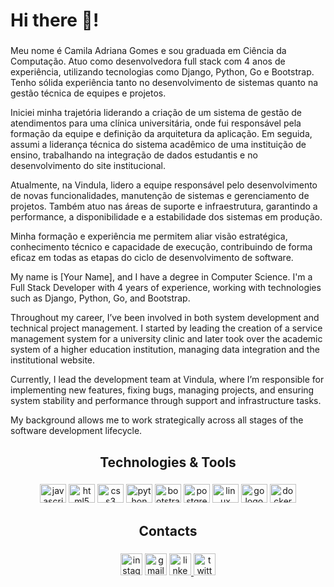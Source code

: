 <h1 align="left">Hi there 👋!</h1>

###

<p align="left">
  Meu nome é Camila Adriana Gomes e sou graduada em Ciência da Computação. Atuo como desenvolvedora full stack com 4 anos de experiência, utilizando tecnologias como Django, Python, Go e Bootstrap. Tenho sólida experiência tanto no desenvolvimento de sistemas quanto na gestão técnica de equipes e projetos.

  Iniciei minha trajetória liderando a criação de um sistema de gestão de atendimentos para uma clínica universitária, onde fui responsável pela formação da equipe e definição da arquitetura da aplicação. Em seguida, assumi a liderança técnica do sistema acadêmico de uma instituição de ensino, trabalhando na integração de dados estudantis e no desenvolvimento do site institucional.

  Atualmente, na Vindula, lidero a equipe responsável pelo desenvolvimento de novas funcionalidades, manutenção de sistemas e gerenciamento de projetos. Também atuo nas áreas de suporte e infraestrutura, garantindo a performance, a disponibilidade e a estabilidade dos sistemas em produção.

  Minha formação e experiência me permitem aliar visão estratégica, conhecimento técnico e capacidade de execução, contribuindo de forma eficaz em todas as etapas do ciclo de desenvolvimento de software.
</p>

<p align="left">
  My name is [Your Name], and I have a degree in Computer Science. I'm a Full Stack Developer with 4 years of experience, working with technologies such as Django, Python, Go, and Bootstrap.

  Throughout my career, I’ve been involved in both system development and technical project management. I started by leading the creation of a service management system for a university clinic and later took over the academic system of a higher education institution, managing data integration and the institutional website.

  Currently, I lead the development team at Vindula, where I’m responsible for implementing new features, fixing bugs, managing projects, and ensuring system stability and performance through support and infrastructure tasks.

  My background allows me to work strategically across all stages of the software development lifecycle.
</p>

###

<h2 align="center">Technologies & Tools</h2>

###

<div align="center">
  <img src="https://cdn.jsdelivr.net/gh/devicons/devicon/icons/javascript/javascript-original.svg" height="30" width="42" alt="javascript logo"  />
  <img src="https://cdn.jsdelivr.net/gh/devicons/devicon/icons/html5/html5-original.svg" height="30" width="42" alt="html5 logo"  />
  <img src="https://cdn.jsdelivr.net/gh/devicons/devicon/icons/css3/css3-original.svg" height="30" width="42" alt="css3 logo"  />
  <img src="https://cdn.jsdelivr.net/gh/devicons/devicon/icons/python/python-original.svg" height="30" width="42" alt="python logo"  />
  <img src="https://cdn.jsdelivr.net/gh/devicons/devicon/icons/bootstrap/bootstrap-original.svg" height="30" width="42" alt="bootstrap logo"  />
  <img src="https://cdn.jsdelivr.net/gh/devicons/devicon/icons/postgresql/postgresql-original.svg" height="30" width="42" alt="postgresql logo"  />
  <img src="https://cdn.jsdelivr.net/gh/devicons/devicon/icons/linux/linux-original.svg" height="30" width="42" alt="linux logo"  />
  <img src="https://cdn.jsdelivr.net/gh/devicons/devicon/icons/go/go-original.svg" height="30" width="42" alt="go logo"  />
  <img src="https://cdn.jsdelivr.net/gh/devicons/devicon/icons/docker/docker-original.svg" height="30" width="42" alt="docker logo"  />
</div>

###

<h2 align="center">Contacts</h2>

###

<div align="center">
  <img src="https://img.shields.io/static/v1?message=Instagram&logo=instagram&label=&color=E4405F&logoColor=white&labelColor=&style=for-the-badge" height="35" alt="instagram logo"  />
  <img src="https://img.shields.io/static/v1?message=Gmail&logo=gmail&label=&color=D14836&logoColor=white&labelColor=&style=for-the-badge" height="35" alt="gmail logo"  />
  <a href="https://www.linkedin.com/in/camilaadrianagomes/" target="_blank">
    <img src="https://img.shields.io/static/v1?message=LinkedIn&logo=linkedin&label=&color=0077B5&logoColor=white&labelColor=&style=for-the-badge" height="35" alt="linkedin logo"  />
  </a>
  <img src="https://img.shields.io/static/v1?message=Twitter&logo=twitter&label=&color=1DA1F2&logoColor=white&labelColor=&style=for-the-badge" height="35" alt="twitter logo"  />
</div>


